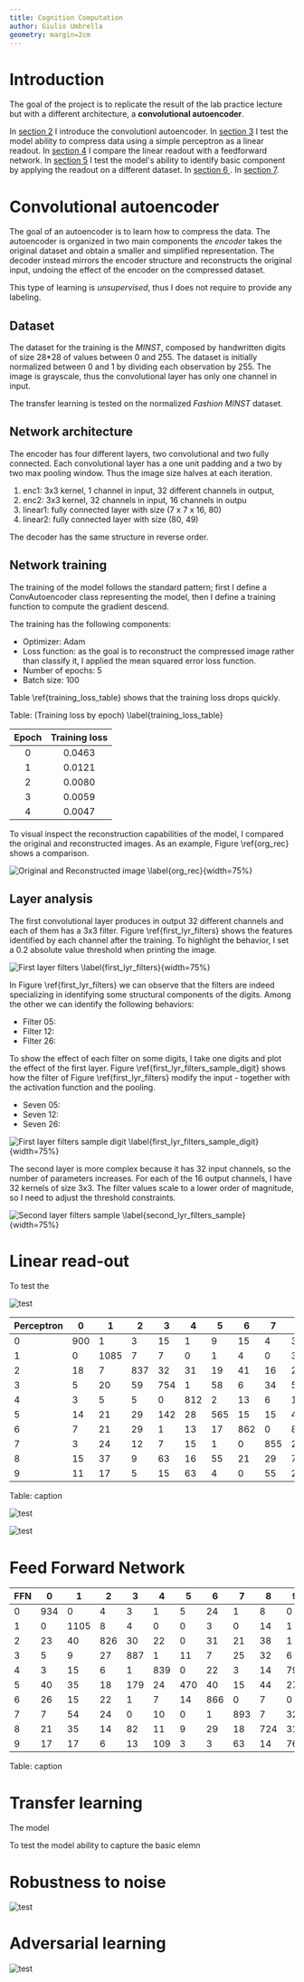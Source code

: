 ```yaml
---
title: Cognition Computation
author: Giulio Umbrella
geometry: margin=2cm
---
```


# Introduction

The goal of the project is to replicate the result of the lab practice lecture but with a different architecture, a **convolutional autoencoder**.

In [section 2](#convolutionl-autoencoder) I introduce the convolutionl autoencoder. In [section 3](#linear-read-out) I test the model ability to compress data using a simple perceptron as a linear readout. In [section 4](#feed-forward-network) I compare the linear readout with a feedforward network. In [section 5](#transfer-learning) I test the model's ability to identify basic component by applying the readout on a different dataset. In [section 6 ](#robustness-to-noise). In [section 7](#adversarial-learning).

# Convolutional autoencoder

The goal of an autoencoder is to learn how to compress the data. The autoencoder is organized in two main components the *encoder* takes the original dataset and obtain a smaller and simplified  representation. The decoder instead mirrors the encoder structure and reconstructs the original input, undoing the effect of the encoder on the compressed dataset.  

This type of learning is *unsupervised*, thus I does not require to provide any labeling.

## Dataset

The dataset for the training is the *MINST*, composed by handwritten digits of size 28*28 of values between 0 and 255. The dataset is initially normalized between 0 and 1 by dividing each observation by 255. The image is grayscale, thus the convolutional layer has only one channel in input.

The transfer learning is tested on the normalized *Fashion MINST* dataset.

## Network architecture

The encoder has four different layers, two convolutional and two fully connected. Each convolutional layer has a one unit padding and a two by two max pooling window. Thus the image size halves at each iteration.

1. enc1: 3x3 kernel, 1 channel in input, 32 different channels in output,
2. enc2: 3x3 kernel, 32 channels in input, 16 channels in outpu
3. linear1: fully connected layer with size (7 x 7 x 16, 80)
4. linear2: fully connected layer with size (80, 49)  

The decoder has the same structure in reverse order.

## Network training

The training of the model follows the standard pattern; first I define a ConvAutoencoder class representing the model, then I define a training function to compute the gradient descend.  

The training has the following components:

- Optimizer: Adam
- Loss function: as the goal is to reconstruct the compressed image rather than classify it, I applied the mean squared error loss function.
- Number of epochs: 5
- Batch size: 100

Table \ref{training_loss_table} shows that the training loss drops quickly.

Table: (Training loss by epoch) \label{training_loss_table}

| Epoch | Training loss |
|:-----:|:-------------:|
|   0   |     0.0463    |
|   1   |     0.0121    |
|   2   |     0.0080    |
|   3   |     0.0059    |
|   4   |     0.0047    |

To visual inspect the reconstruction capabilities of the model, I compared the original and reconstructed images. As an example, Figure \ref{org_rec} shows a comparison.  

![Original and Reconstructed image \label{org_rec}](/Users/gumbrella/UNIPD/LM/AA2122/PrimoSemestre/CC/Progetto/images/orginal_reconstructed.png){width=75%}

## Layer analysis

The first convolutional layer produces in output 32 different channels and each of them has a 3x3 filter. Figure \ref{first_lyr_filters} shows the features identified by each channel after the training. To highlight the behavior, I set a 0.2 absolute value threshold when printing the image.

![First layer filters \label{first_lyr_filters}](/Users/gumbrella/UNIPD/LM/AA2122/PrimoSemestre/CC/Progetto/images/conv_autoencoder_firstlayer_fiiters.png){width=75%}

In Figure \ref{first_lyr_filters} we can observe that the filters are indeed specializing in identifying some structural components of the digits. Among the other we can identify the following behaviors:

- Filter 05:
- Filter 12:        
- Filter 26: 

To show the effect of each filter on some digits, I take one digits and plot the effect of the first layer. Figure \ref{first_lyr_filters_sample_digit} shows how the filter of Figure \ref{first_lyr_filters} modify the input - together with the activation function and the pooling.

- Seven 05:
- Seven 12:        
- Seven 26:

![First layer filters sample digit \label{first_lyr_filters_sample_digit}](/Users/gumbrella/UNIPD/LM/AA2122/PrimoSemestre/CC/Progetto/images/conv_autoencoder_firstlayer_fiiters_sample.png){width=75%}

The second layer is more complex because it has 32 input channels, so the number of parameters increases. For each of the 16 output channels, I have 32 kernels of size 3x3. The filter values scale to a lower order of magnitude, so I need to adjust the threshold constraints.

![Second layer filters sample \label{second_lyr_filters_sample}](/Users/gumbrella/UNIPD/LM/AA2122/PrimoSemestre/CC/Progetto/images/conv_autoencoder_secondlayer_fiiters.png){width=75%}



# Linear read-out

To test the

![test](/Users/gumbrella/UNIPD/LM/AA2122/PrimoSemestre/CC/Progetto/images/perceptron_receptive_fields.png)

| Perceptron | 0   | 1    | 2   | 3   | 4   | 5   | 6   | 7   | 8   | 9   |
|------------|-----|------|-----|-----|-----|-----|-----|-----|-----|-----|
| 0          | 900 | 1    | 3   | 15  | 1   | 9   | 15  | 4   | 30  | 2   |
| 1          | 0   | 1085 | 7   | 7   | 0   | 1   | 4   | 0   | 31  | 0   |
| 2          | 18  | 7    | 837 | 32  | 31  | 19  | 41  | 16  | 27  | 4   |
| 3          | 5   | 20   | 59  | 754 | 1   | 58  | 6   | 34  | 57  | 16  |
| 4          | 3   | 5    | 5   | 0   | 812 | 2   | 13  | 6   | 11  | 125 |
| 5          | 14  | 21   | 29  | 142 | 28  | 565 | 15  | 15  | 48  | 15  |
| 6          | 7   | 21   | 29  | 1   | 13  | 17  | 862 | 0   | 8   | 0   |
| 7          | 3   | 24   | 12  | 7   | 15  | 1   | 0   | 855 | 21  | 90  |
| 8          | 15  | 37   | 9   | 63  | 16  | 55  | 21  | 29  | 716 | 13  |
| 9          | 11  | 17   | 5   | 15  | 63  | 4   | 0   | 55  | 25  | 814 |
Table: caption


![test](/Users/gumbrella/UNIPD/LM/AA2122/PrimoSemestre/CC/Progetto/images/dendogram_complete.png)

![test](/Users/gumbrella/UNIPD/LM/AA2122/PrimoSemestre/CC/Progetto/images/dendogram_single_linkage.png)


# Feed Forward Network

| FFN | 0   | 1    | 2   | 3   | 4   | 5   | 6   | 7   | 8   | 9   |
|-----|-----|------|-----|-----|-----|-----|-----|-----|-----|-----|
| 0   | 934 | 0    | 4   | 3   | 1   | 5   | 24  | 1   | 8   | 0   |
| 1   | 0   | 1105 | 8   | 4   | 0   | 0   | 3   | 0   | 14  | 1   |
| 2   | 23  | 40   | 826 | 30  | 22  | 0   | 31  | 21  | 38  | 1   |
| 3   | 5   | 9    | 27  | 887 | 1   | 11  | 7   | 25  | 32  | 6   |
| 4   | 3   | 15   | 6   | 1   | 839 | 0   | 22  | 3   | 14  | 79  |
| 5   | 40  | 35   | 18  | 179 | 24  | 470 | 40  | 15  | 44  | 27  |
| 6   | 26  | 15   | 22  | 1   | 7   | 14  | 866 | 0   | 7   | 0   |
| 7   | 7   | 54   | 24  | 0   | 10  | 0   | 1   | 893 | 7   | 32  |
| 8   | 21  | 35   | 14  | 82  | 11  | 9   | 29  | 18  | 724 | 31  |
| 9   | 17  | 17   | 6   | 13  | 109 | 3   | 3   | 63  | 14  | 764 |
Table: caption

# Transfer learning

The model

To test the model ability to capture the basic elemn


# Robustness to noise

![test](/Users/gumbrella/UNIPD/LM/AA2122/PrimoSemestre/CC/Progetto/images/robustness_to_noise.png)

# Adversarial learning

![test](/Users/gumbrella/UNIPD/LM/AA2122/PrimoSemestre/CC/Progetto/images/robustness_to_adversarial_attacks.png)
